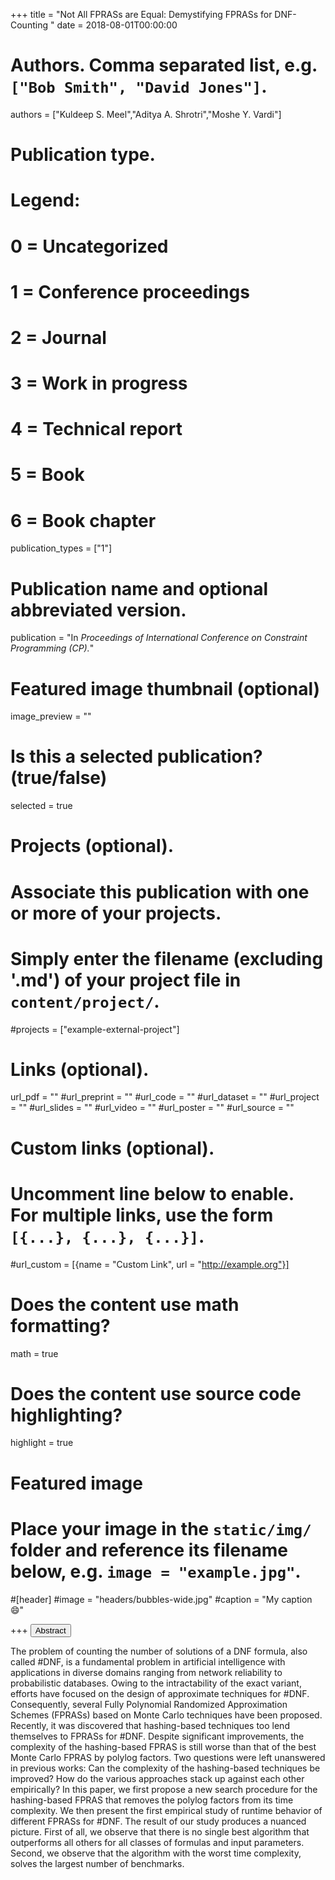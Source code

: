 +++
title = "Not All FPRASs are Equal: Demystifying FPRASs for DNF-Counting "
date = 2018-08-01T00:00:00

# Authors. Comma separated list, e.g. `["Bob Smith", "David Jones"]`.
authors = ["Kuldeep S. Meel","Aditya A. Shrotri","Moshe Y. Vardi"] 

# Publication type.
# Legend:
# 0 = Uncategorized
# 1 = Conference proceedings
# 2 = Journal
# 3 = Work in progress
# 4 = Technical report
# 5 = Book
# 6 = Book chapter
publication_types = ["1"]

# Publication name and optional abbreviated version.
publication = "In *Proceedings of International Conference on Constraint Programming (CP).*"


# Featured image thumbnail (optional)
image_preview = ""

# Is this a selected publication? (true/false)
selected = true

# Projects (optional).
#   Associate this publication with one or more of your projects.
#   Simply enter the filename (excluding '.md') of your project file in `content/project/`.
#projects = ["example-external-project"]


# Links (optional).
url_pdf = ""
#url_preprint = ""
#url_code = ""
#url_dataset = ""
#url_project = ""
#url_slides = ""
#url_video = ""
#url_poster = ""
#url_source = ""

# Custom links (optional).
#   Uncomment line below to enable. For multiple links, use the form `[{...}, {...}, {...}]`.
#url_custom = [{name = "Custom Link", url = "http://example.org"}]

# Does the content use math formatting?
math = true

# Does the content use source code highlighting?
highlight = true

# Featured image
# Place your image in the `static/img/` folder and reference its filename below, e.g. `image = "example.jpg"`.
#[header]
#image = "headers/bubbles-wide.jpg"
#caption = "My caption :smile:"

+++
<button class="btn btn-default btn-xs" type="button" data-toggle="collapse" data-target="#abstract_DMPV17">
Abstract</button>
<div id="abstract_DMPV17" class="collapse">
The problem of counting the number of solutions of a DNF formula, also called #DNF, is a fundamental problem in artificial intelligence with applications in diverse domains ranging from network reliability to probabilistic databases. Owing to the intractability of the exact variant, efforts have focused on the design of approximate techniques for #DNF. Consequently, several Fully Polynomial Randomized Approximation Schemes (FPRASs) based on Monte Carlo techniques have been proposed. Recently, it was discovered that hashing-based techniques too lend themselves to FPRASs for #DNF. Despite significant improvements, the complexity of the hashing-based FPRAS is still worse than that of the best Monte Carlo FPRAS by polylog factors. Two questions were left unanswered in previous works: Can the complexity of the hashing-based techniques be improved? How do the various approaches stack up against each other empirically? In this paper, we first propose a new search procedure for the hashing-based FPRAS that removes the polylog factors from its time complexity. We then present the first empirical study of runtime behavior of different FPRASs for #DNF. The result of our study produces a nuanced picture. First of all, we observe that there is no single best algorithm that outperforms all others for all classes of formulas and input parameters. Second, we observe that the algorithm with the worst time complexity, solves the largest number of benchmarks.
</div>
